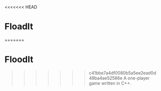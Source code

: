 <<<<<<< HEAD
# FloadIt
=======
# FloodIt
>>>>>>> c41bbe7a4df0080b5a5ee2ead0d48ba4ae52586e
A one-player game written in C++.
